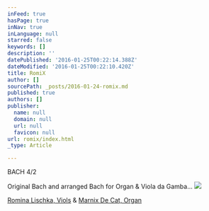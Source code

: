 ```yaml
---
inFeed: true
hasPage: true
inNav: true
inLanguage: null
starred: false
keywords: []
description: ''
datePublished: '2016-01-25T00:22:14.388Z'
dateModified: '2016-01-25T00:22:10.420Z'
title: RomiX
author: []
sourcePath: _posts/2016-01-24-romix.md
published: true
authors: []
publisher:
  name: null
  domain: null
  url: null
  favicon: null
url: romix/index.html
_type: Article

---
```

BACH 4/2

Original Bach and arranged Bach for Organ & Viola da Gamba...
![](https://the-grid-user-content.s3-us-west-2.amazonaws.com/78b72188-f165-4ef5-8c7a-095e3d801d17.jpg)

[Romina Lischka, Viols][0] &                            [Marnix De Cat, Organ][1]

[0]: http://www.rominalischka.eu/
[1]: http://www.marnixdecat.be/
